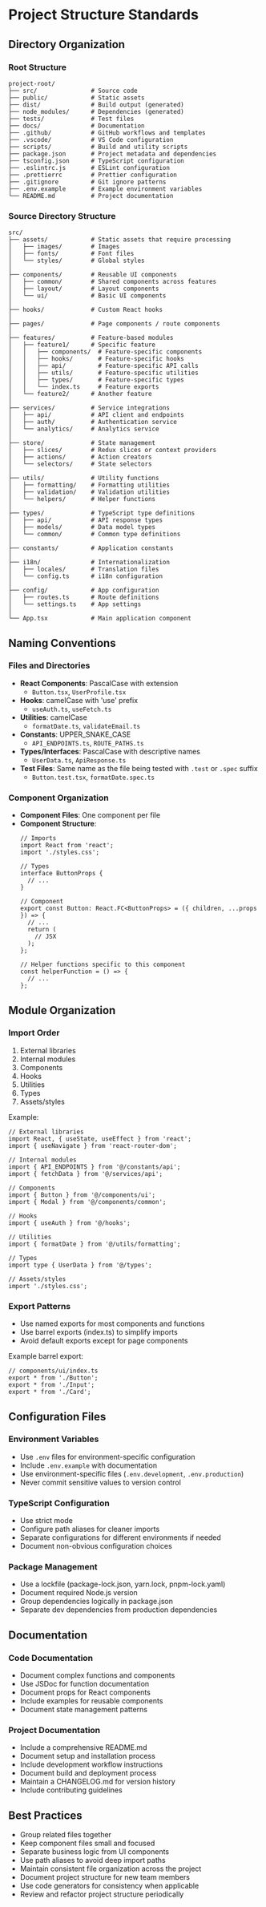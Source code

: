 # Project Structure Standards

## Directory Organization

### Root Structure

```
project-root/
├── src/               # Source code
├── public/            # Static assets
├── dist/              # Build output (generated)
├── node_modules/      # Dependencies (generated)
├── tests/             # Test files
├── docs/              # Documentation
├── .github/           # GitHub workflows and templates
├── .vscode/           # VS Code configuration
├── scripts/           # Build and utility scripts
├── package.json       # Project metadata and dependencies
├── tsconfig.json      # TypeScript configuration
├── .eslintrc.js       # ESLint configuration
├── .prettierrc        # Prettier configuration
├── .gitignore         # Git ignore patterns
├── .env.example       # Example environment variables
└── README.md          # Project documentation
```

### Source Directory Structure

```
src/
├── assets/            # Static assets that require processing
│   ├── images/        # Images
│   ├── fonts/         # Font files
│   └── styles/        # Global styles
│
├── components/        # Reusable UI components
│   ├── common/        # Shared components across features
│   ├── layout/        # Layout components
│   └── ui/            # Basic UI components
│
├── hooks/             # Custom React hooks
│
├── pages/             # Page components / route components
│
├── features/          # Feature-based modules
│   ├── feature1/      # Specific feature
│   │   ├── components/  # Feature-specific components
│   │   ├── hooks/       # Feature-specific hooks
│   │   ├── api/         # Feature-specific API calls
│   │   ├── utils/       # Feature-specific utilities
│   │   ├── types/       # Feature-specific types
│   │   └── index.ts     # Feature exports
│   └── feature2/      # Another feature
│
├── services/          # Service integrations
│   ├── api/           # API client and endpoints
│   ├── auth/          # Authentication service
│   └── analytics/     # Analytics service
│
├── store/             # State management
│   ├── slices/        # Redux slices or context providers
│   ├── actions/       # Action creators
│   └── selectors/     # State selectors
│
├── utils/             # Utility functions
│   ├── formatting/    # Formatting utilities
│   ├── validation/    # Validation utilities
│   └── helpers/       # Helper functions
│
├── types/             # TypeScript type definitions
│   ├── api/           # API response types
│   ├── models/        # Data model types
│   └── common/        # Common type definitions
│
├── constants/         # Application constants
│
├── i18n/              # Internationalization
│   ├── locales/       # Translation files
│   └── config.ts      # i18n configuration
│
├── config/            # App configuration
│   ├── routes.ts      # Route definitions
│   └── settings.ts    # App settings
│
└── App.tsx            # Main application component
```

## Naming Conventions

### Files and Directories

- **React Components**: PascalCase with extension
  - `Button.tsx`, `UserProfile.tsx`
- **Hooks**: camelCase with 'use' prefix
  - `useAuth.ts`, `useFetch.ts`
- **Utilities**: camelCase
  - `formatDate.ts`, `validateEmail.ts`
- **Constants**: UPPER_SNAKE_CASE
  - `API_ENDPOINTS.ts`, `ROUTE_PATHS.ts`
- **Types/Interfaces**: PascalCase with descriptive names
  - `UserData.ts`, `ApiResponse.ts`
- **Test Files**: Same name as the file being tested with `.test` or `.spec` suffix
  - `Button.test.tsx`, `formatDate.spec.ts`

### Component Organization

- **Component Files**: One component per file
- **Component Structure**:
  ```tsx
  // Imports
  import React from 'react';
  import './styles.css';
  
  // Types
  interface ButtonProps {
    // ...
  }
  
  // Component
  export const Button: React.FC<ButtonProps> = ({ children, ...props }) => {
    // ...
    return (
      // JSX
    );
  };
  
  // Helper functions specific to this component
  const helperFunction = () => {
    // ...
  };
  ```

## Module Organization

### Import Order

1. External libraries
2. Internal modules
3. Components
4. Hooks
5. Utilities
6. Types
7. Assets/styles

Example:
```tsx
// External libraries
import React, { useState, useEffect } from 'react';
import { useNavigate } from 'react-router-dom';

// Internal modules
import { API_ENDPOINTS } from '@/constants/api';
import { fetchData } from '@/services/api';

// Components
import { Button } from '@/components/ui';
import { Modal } from '@/components/common';

// Hooks
import { useAuth } from '@/hooks';

// Utilities
import { formatDate } from '@/utils/formatting';

// Types
import type { UserData } from '@/types';

// Assets/styles
import './styles.css';
```

### Export Patterns

- Use named exports for most components and functions
- Use barrel exports (index.ts) to simplify imports
- Avoid default exports except for page components

Example barrel export:
```tsx
// components/ui/index.ts
export * from './Button';
export * from './Input';
export * from './Card';
```

## Configuration Files

### Environment Variables

- Use `.env` files for environment-specific configuration
- Include `.env.example` with documentation
- Use environment-specific files (`.env.development`, `.env.production`)
- Never commit sensitive values to version control

### TypeScript Configuration

- Use strict mode
- Configure path aliases for cleaner imports
- Separate configurations for different environments if needed
- Document non-obvious configuration choices

### Package Management

- Use a lockfile (package-lock.json, yarn.lock, pnpm-lock.yaml)
- Document required Node.js version
- Group dependencies logically in package.json
- Separate dev dependencies from production dependencies

## Documentation

### Code Documentation

- Document complex functions and components
- Use JSDoc for function documentation
- Document props for React components
- Include examples for reusable components
- Document state management patterns

### Project Documentation

- Include a comprehensive README.md
- Document setup and installation process
- Include development workflow instructions
- Document build and deployment process
- Maintain a CHANGELOG.md for version history
- Include contributing guidelines

## Best Practices

- Group related files together
- Keep component files small and focused
- Separate business logic from UI components
- Use path aliases to avoid deep import paths
- Maintain consistent file organization across the project
- Document project structure for new team members
- Use code generators for consistency when applicable
- Review and refactor project structure periodically 